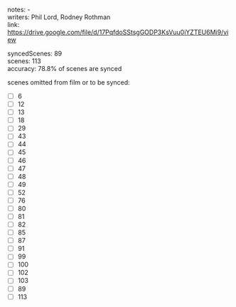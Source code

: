 notes: -  
writers: Phil Lord, Rodney Rothman  
link: https://drive.google.com/file/d/17PqfdoSStsgGODP3KsVuu0iYZTEU6Mi9/view  

syncedScenes: 89  
scenes: 113  
accuracy: 78.8% of scenes are synced  

scenes omitted from film or to be synced:  
- [ ] 6  
- [ ] 12  
- [ ] 13  
- [ ] 18  
- [ ] 29  
- [ ] 43  
- [ ] 44  
- [ ] 45  
- [ ] 46  
- [ ] 47  
- [ ] 48  
- [ ] 49  
- [ ] 52  
- [ ] 76  
- [ ] 80  
- [ ] 81  
- [ ] 82  
- [ ] 85  
- [ ] 87  
- [ ] 91  
- [ ] 99  
- [ ] 100  
- [ ] 102  
- [ ] 103  
- [ ] 89  
- [ ] 113  
